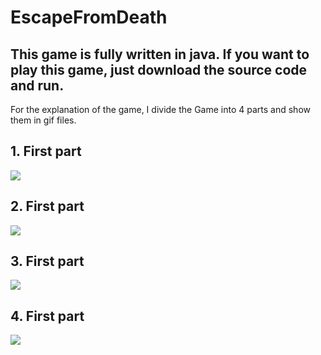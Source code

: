 # EscapeFromDeath
## This game is fully written in java. If you want to play this game, just download the source code and run.

For the explanation of the game, I divide the Game into 4 parts and show them in gif files.

## 1. First part
![](forReadME/1.gif)

## 2. First part
![](forReadME/2.gif)

## 3. First part
![](forReadME/3.gif)

## 4. First part
![](forReadME/4.gif)
 
